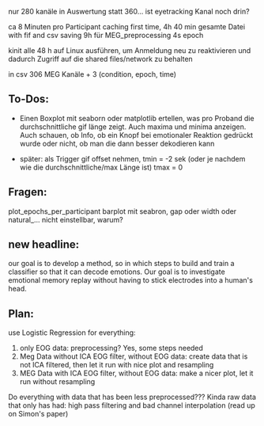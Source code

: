 nur 280 kanäle in Auswertung statt 360... ist eyetracking Kanal noch drin?

ca 8 Minuten pro Participant caching first time, 4h 40 min gesamte Datei with fif and csv saving
9h für MEG_preprocessing 4s epoch

kinit alle 48 h auf Linux ausführen, um Anmeldung neu zu reaktivieren und dadurch Zugriff auf die shared files/network zu behalten

in csv 306 MEG Kanäle + 3 (condition, epoch, time)

## To-Dos:

- Einen Boxplot mit seaborn oder matplotlib ertellen, was pro Proband die durchschnittliche gif länge zeigt. Auch maxima und minima anzeigen. Auch schauen, ob Info, ob ein Knopf bei emotionaler Reaktion gedrückt wurde oder nicht, ob man die dann besser dekodieren kann
    
- später: als Trigger gif offset nehmen, tmin = -2 sek (oder je nachdem wie die durchschnittliche/max Länge ist) tmax = 0


## Fragen:
plot_epochs_per_participant
barplot mit seabron, gap oder width oder natural_... nicht einstellbar, warum?



## new headline:
 our goal is to develop a method, so in which steps to build and train a classifier so that it can decode emotions.
Our goal is to investigate emotional memory replay without having to stick electrodes into a human's head.




## Plan:
use Logistic Regression for everything:
1. only EOG data: preprocessing? Yes, some steps needed
2. Meg Data without ICA EOG filter, without EOG data: create data that is not ICA filtered, then let it run with nice plot and resampling
3. MEG Data with ICA EOG filter, without EOG data: make a nicer plot, let it run without resampling

Do everything with data that has been less preprocessed??? Kinda raw data that only has had: high pass filtering and bad channel interpolation (read up on Simon's paper)







